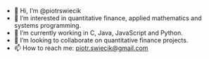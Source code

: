 - 👋 Hi, I’m @piotrswiecik
- 👀 I’m interested in quantitative finance, applied mathematics and systems programming.
- 🌱 I’m currently working in C, Java, JavaScript and Python.
- 💞️ I’m looking to collaborate on quantitative finance projects.
- 📫 How to reach me: piotr.swiecik@gmail.com

<!---
piotrswiecik/piotrswiecik is a ✨ special ✨ repository because its `README.md` (this file) appears on your GitHub profile.
You can click the Preview link to take a look at your changes.
--->
